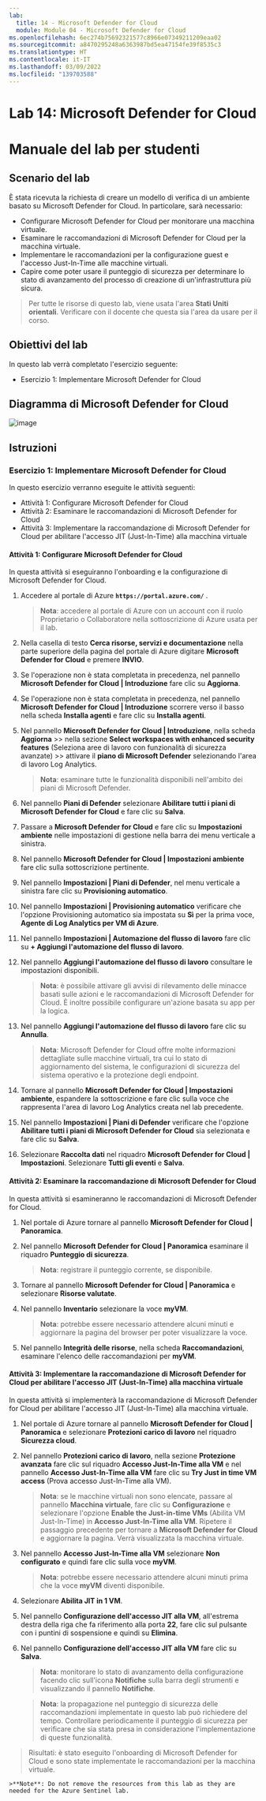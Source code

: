 ```yaml
---
lab:
  title: 14 - Microsoft Defender for Cloud
  module: Module 04 - Microsoft Defender for Cloud
ms.openlocfilehash: 6ec274b75692321577c8966e07349211209eaa02
ms.sourcegitcommit: a8470295248a6363987bd5ea47154fe39f8535c3
ms.translationtype: HT
ms.contentlocale: it-IT
ms.lasthandoff: 03/09/2022
ms.locfileid: "139703588"
---
```

# <a name="lab-14-microsoft-defender-for-cloud"></a>Lab 14: Microsoft Defender for Cloud
# <a name="student-lab-manual"></a>Manuale del lab per studenti

## <a name="lab-scenario"></a>Scenario del lab

È stata ricevuta la richiesta di creare un modello di verifica di un ambiente basato su Microsoft Defender for Cloud. In particolare, sarà necessario:

- Configurare Microsoft Defender for Cloud per monitorare una macchina virtuale.
- Esaminare le raccomandazioni di Microsoft Defender for Cloud per la macchina virtuale.
- Implementare le raccomandazioni per la configurazione guest e l'accesso Just-In-Time alle macchine virtuali. 
- Capire come poter usare il punteggio di sicurezza per determinare lo stato di avanzamento del processo di creazione di un'infrastruttura più sicura.

> Per tutte le risorse di questo lab, viene usata l'area **Stati Uniti orientali**. Verificare con il docente che questa sia l'area da usare per il corso. 

## <a name="lab-objectives"></a>Obiettivi del lab

In questo lab verrà completato l'esercizio seguente:

- Esercizio 1: Implementare Microsoft Defender for Cloud

## <a name="microsoft-defender-for-cloud-diagram"></a>Diagramma di Microsoft Defender for Cloud

![image](https://user-images.githubusercontent.com/91347931/157537800-94a64b6e-026c-41b2-970e-f8554ce1e0ab.png)

## <a name="instructions"></a>Istruzioni

### <a name="exercise-1-implement-microsoft-defender-for-cloud"></a>Esercizio 1: Implementare Microsoft Defender for Cloud

In questo esercizio verranno eseguite le attività seguenti:

- Attività 1: Configurare Microsoft Defender for Cloud
- Attività 2: Esaminare le raccomandazioni di Microsoft Defender for Cloud
- Attività 3: Implementare la raccomandazione di Microsoft Defender for Cloud per abilitare l'accesso JIT (Just-In-Time) alla macchina virtuale

#### <a name="task-1-configure-microsoft-defender-for-cloud"></a>Attività 1: Configurare Microsoft Defender for Cloud

In questa attività si eseguiranno l'onboarding e la configurazione di Microsoft Defender for Cloud.

1. Accedere al portale di Azure **`https://portal.azure.com/`** .

    >**Nota**: accedere al portale di Azure con un account con il ruolo Proprietario o Collaboratore nella sottoscrizione di Azure usata per il lab.

2. Nella casella di testo **Cerca risorse, servizi e documentazione** nella parte superiore della pagina del portale di Azure digitare **Microsoft Defender for Cloud** e premere **INVIO**.

3. Se l'operazione non è stata completata in precedenza, nel pannello **Microsoft Defender for Cloud \| Introduzione** fare clic su **Aggiorna**.
     
4. Se l'operazione non è stata completata in precedenza, nel pannello **Microsoft Defender for Cloud \| Introduzione** scorrere verso il basso nella scheda **Installa agenti** e fare clic su **Installa agenti**.

5. Nel pannello **Microsoft Defender for Cloud \| Introduzione**, nella scheda **Aggiorna** >> nella sezione **Select workspaces with enhanced security features** (Seleziona aree di lavoro con funzionalità di sicurezza avanzate) >> attivare il **piano di Microsoft Defender** selezionando l'area di lavoro Log Analytics. 

    >**Nota**: esaminare tutte le funzionalità disponibili nell'ambito dei piani di Microsoft Defender. 

6. Nel pannello **Piani di Defender** selezionare **Abilitare tutti i piani di Microsoft Defender for Cloud** e fare clic su **Salva**.

7. Passare a **Microsoft Defender for Cloud**  e fare clic su **Impostazioni ambiente** nelle impostazioni di gestione nella barra dei menu verticale a sinistra.

8. Nel pannello **Microsoft Defender for Cloud | Impostazioni ambiente** fare clic sulla sottoscrizione pertinente. 

9. Nel pannello **Impostazioni | Piani di Defender**, nel menu verticale a sinistra fare clic su **Provisioning automatico**.

10. Nel pannello **Impostazioni | Provisioning automatico** verificare che l'opzione Provisioning automatico sia impostata su **Sì** per la prima voce, **Agente di Log Analytics per VM di Azure**.

11. Nel pannello **Impostazioni \| Automazione del flusso di lavoro** fare clic su **+ Aggiungi l'automazione del flusso di lavoro**.

12. Nel pannello **Aggiungi l'automazione del flusso di lavoro** consultare le impostazioni disponibili. 

    >**Nota**: è possibile attivare gli avvisi di rilevamento delle minacce basati sulle azioni e le raccomandazioni di Microsoft Defender for Cloud. È inoltre possibile configurare un'azione basata su app per la logica. 

13. Nel pannello **Aggiungi l'automazione del flusso di lavoro** fare clic su **Annulla**.

    >**Nota**: Microsoft Defender for Cloud offre molte informazioni dettagliate sulle macchine virtuali, tra cui lo stato di aggiornamento del sistema, le configurazioni di sicurezza del sistema operativo e la protezione degli endpoint.

14. Tornare al pannello **Microsoft Defender for Cloud \| Impostazioni ambiente**, espandere la sottoscrizione e fare clic sulla voce che rappresenta l'area di lavoro Log Analytics creata nel lab precedente.

15. Nel pannello **Impostazioni \| Piani di Defender** verificare che l'opzione **Abilitare tutti i piani di Microsoft Defender for Cloud** sia selezionata e fare clic su **Salva**.

16. Selezionare **Raccolta dati** nel riquadro **Microsoft Defender for Cloud \| Impostazioni**. Selezionare **Tutti gli eventi** e **Salva**.


#### <a name="task-2-review-the-microsoft-defender-for-cloud-recommendation"></a>Attività 2: Esaminare la raccomandazione di Microsoft Defender for Cloud

In questa attività si esamineranno le raccomandazioni di Microsoft Defender for Cloud. 

1. Nel portale di Azure tornare al pannello **Microsoft Defender for Cloud \| Panoramica**. 

2. Nel pannello **Microsoft Defender for Cloud \| Panoramica** esaminare il riquadro **Punteggio di sicurezza**.

    >**Nota**: registrare il punteggio corrente, se disponibile.

3. Tornare al pannello **Microsoft Defender for Cloud \| Panoramica** e selezionare **Risorse valutate**.

4. Nel pannello **Inventario** selezionare la voce **myVM**.

    >**Nota**: potrebbe essere necessario attendere alcuni minuti e aggiornare la pagina del browser per poter visualizzare la voce.
    
5. Nel pannello **Integrità delle risorse**, nella scheda **Raccomandazioni**, esaminare l'elenco delle raccomandazioni per **myVM**.


#### <a name="task-3-implement-the-microsoft-defender-for-cloud-recommendation-to-enable-just-in-time-vm-access"></a>Attività 3: Implementare la raccomandazione di Microsoft Defender for Cloud per abilitare l'accesso JIT (Just-In-Time) alla macchina virtuale

In questa attività si implementerà la raccomandazione di Microsoft Defender for Cloud per abilitare l'accesso JIT (Just-In-Time) alla macchina virtuale. 

1. Nel portale di Azure tornare al pannello **Microsoft Defender for Cloud \| Panoramica** e selezionare **Protezioni carico di lavoro** nel riquadro **Sicurezza cloud**.

2. Nel pannello **Protezioni carico di lavoro**, nella sezione **Protezione avanzata** fare clic sul riquadro **Accesso Just-In-Time alla VM** e nel pannello **Accesso Just-In-Time alla VM** fare clic su **Try Just in time VM access** (Prova accesso Just-In-Time alla VM).

    >**Nota**: se le macchine virtuali non sono elencate, passare al pannello **Macchina virtuale**, fare clic su **Configurazione** e selezionare l'opzione **Enable the Just-in-time VMs** (Abilita VM Just-In-Time) in **Accesso Just-In-Time alla VM**. Ripetere il passaggio precedente per tornare a **Microsoft Defender for Cloud** e aggiornare la pagina. Verrà visualizzata la macchina virtuale.

3. Nel pannello **Accesso Just-In-Time alla VM** selezionare **Non configurato** e quindi fare clic sulla voce **myVM**.

    >**Nota**: potrebbe essere necessario attendere alcuni minuti prima che la voce **myVM** diventi disponibile.

4. Selezionare **Abilita JIT in 1 VM**.

5. Nel pannello **Configurazione dell'accesso JIT alla VM**, all'estrema destra della riga che fa riferimento alla porta **22**, fare clic sul pulsante con i puntini di sospensione e quindi su **Elimina**.

6. Nel pannello **Configurazione dell'accesso JIT alla VM** fare clic su **Salva**.

    >**Nota**: monitorare lo stato di avanzamento della configurazione facendo clic sull'icona **Notifiche** sulla barra degli strumenti e visualizzando il pannello **Notifiche**. 

    >**Nota**: la propagazione nel punteggio di sicurezza delle raccomandazioni implementate in questo lab può richiedere del tempo. Controllare periodicamente il punteggio di sicurezza per verificare che sia stata presa in considerazione l'implementazione di queste funzionalità. 

> Risultati: è stato eseguito l'onboarding di Microsoft Defender for Cloud e sono state implementate le raccomandazioni per la macchina virtuale. 

    >**Note**: Do not remove the resources from this lab as they are needed for the Azure Sentinel lab.
